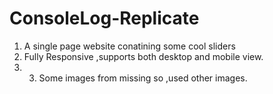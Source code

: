 # ConsoleLog-Replicate

1. A single page website conatining some cool sliders
2. Fully Responsive ,supports both desktop and mobile view.
3. 3. Some images from missing so ,used other images.
